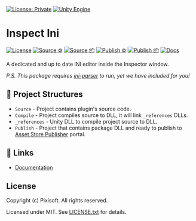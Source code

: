 [![License: Private](https://img.shields.io/badge/License-Private-green.svg)](https://github.com/Pixisoft/Inspect_Ini/blob/master/LICENSE.txt)
[![Unity Engine](https://img.shields.io/badge/unity-2021.2.14f1-black.svg?style=flat&logo=unity&cacheSeconds=2592000)](https://unity3d.com/get-unity/download/archive)

# Inspect Ini

[![License](https://github.com/Pixisoft/Inspect_Ini/actions/workflows/license.yml/badge.svg)](https://github.com/Pixisoft/Inspect_Ini/actions/workflows/license.yml)
[![Source ⚙️](https://github.com/Pixisoft/Inspect_Ini/actions/workflows/source_build.yml/badge.svg)](https://github.com/Pixisoft/Inspect_Ini/actions/workflows/source_build.yml)
[![Source 📦](https://github.com/Pixisoft/Inspect_Ini/actions/workflows/source_package.yml/badge.svg)](https://github.com/Pixisoft/Inspect_Ini/actions/workflows/source_package.yml)
[![Publish ⚙️](https://github.com/Pixisoft/Inspect_Ini/actions/workflows/publish_build.yml/badge.svg)](https://github.com/Pixisoft/Inspect_Ini/actions/workflows/publish_build.yml)
[![Publish 📦](https://github.com/Pixisoft/Inspect_Ini/actions/workflows/publish_package.yml/badge.svg)](https://github.com/Pixisoft/Inspect_Ini/actions/workflows/publish_package.yml)
[![Docs](https://github.com/Pixisoft/Inspect_Ini/actions/workflows/docs.yml/badge.svg)](https://github.com/Pixisoft/Inspect_Ini/actions/workflows/docs.yml)

A dedicated and up to date INI editor inside the Inspector window.

*P.S. This package requires [ini-parser](https://github.com/rickyah/ini-parser) to run, yet we have included for you!*

## 📁 Project Structures

* `Source` - Project contains plugin's source code.
* `Compile` - Project compiles source to DLL, it will link `_references` DLLs.
* `_references` - Unity DLL to compile project source to DLL.
* `Publish` - Project that contains package DLL and ready to publish to [Asset Store Publisher](https://publisher.assetstore.unity3d.com/info.html?_gl=1*1fwg1ij*_ga*MTg0NjU4MTc4NC4xNjAwMzQ5NzM3*_ga_1S78EFL1W5*MTYyNDI3MzU4Ni40Ni4wLjE2MjQyNzM1ODYuNjA.&_ga=2.77544981.1416380940.1624186429-1846581784.1600349737) portal.

## 🔗 Links

* [Documentation](https://pixisoft.github.io/Documents/Inspect_Ini/)

## License

Copyright (c) Pixisoft. All rights reserved.

Licensed under MIT. See [LICENSE.txt](https://github.com/Pixisoft/Inspect_Ini/blob/master/LICENSE.txt) for details.
